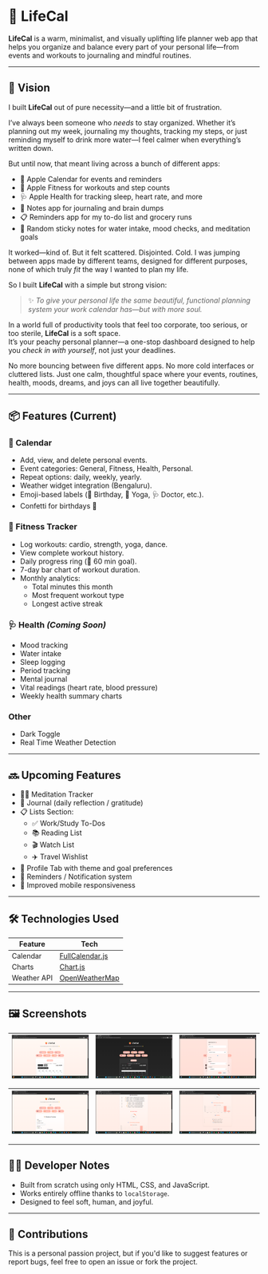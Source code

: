 # 🍑 LifeCal

**LifeCal** is a warm, minimalist, and visually uplifting life planner web app that helps you organize and balance every part of your personal life—from events and workouts to journaling and mindful routines.

---

## 🌟 Vision

I built **LifeCal** out of pure necessity—and a little bit of frustration.

I’ve always been someone who *needs* to stay organized. Whether it’s planning out my week, journaling my thoughts, tracking my steps, or just reminding myself to drink more water—I feel calmer when everything’s written down.

But until now, that meant living across a bunch of different apps:
- 📅 Apple Calendar for events and reminders  
- 💪 Apple Fitness for workouts and step counts  
- 🩺 Apple Health for tracking sleep, heart rate, and more  
- 📝 Notes app for journaling and brain dumps  
- 📋 Reminders app for my to-do list and grocery runs  
- 🧘 Random sticky notes for water intake, mood checks, and meditation goals

It worked—kind of. But it felt scattered. Disjointed. Cold. I was jumping between apps made by different teams, designed for different purposes, none of which truly *fit* the way I wanted to plan my life.

So I built **LifeCal** with a simple but strong vision:  
> ✨ *To give your personal life the same beautiful, functional planning system your work calendar has—but with more soul.*

In a world full of productivity tools that feel too corporate, too serious, or too sterile, **LifeCal** is a soft space.  
It’s your peachy personal planner—a one-stop dashboard designed to help you *check in with yourself*, not just your deadlines.

No more bouncing between five different apps. No more cold interfaces or cluttered lists. Just one calm, thoughtful space where your events, routines, health, moods, dreams, and joys can all live together beautifully.

---

## 📦 Features (Current)

### 📅 Calendar
- Add, view, and delete personal events.
- Event categories: General, Fitness, Health, Personal.
- Repeat options: daily, weekly, yearly.
- Weather widget integration (Bengaluru).
- Emoji-based labels (🎂 Birthday, 🧘 Yoga, 🩺 Doctor, etc.).
- Confetti for birthdays 🎉

### 💪 Fitness Tracker
- Log workouts: cardio, strength, yoga, dance.
- View complete workout history.
- Daily progress ring (🎯 60 min goal).
- 7-day bar chart of workout duration.
- Monthly analytics:
  - Total minutes this month
  - Most frequent workout type
  - Longest active streak

### 🩺 Health *(Coming Soon)*
- Mood tracking
- Water intake
- Sleep logging
- Period tracking
- Mental journal
- Vital readings (heart rate, blood pressure)
- Weekly health summary charts

### Other
- Dark Toggle
- Real Time Weather Detection

---

## 🔜 Upcoming Features

- 🧘‍♀️ Meditation Tracker  
- 📓 Journal (daily reflection / gratitude)  
- 📋 Lists Section:  
  - ✅ Work/Study To-Dos  
  - 📚 Reading List  
  - 🎬 Watch List  
  - ✈️ Travel Wishlist  
- 👤 Profile Tab with theme and goal preferences  
- 🔔 Reminders / Notification system  
- 📱 Improved mobile responsiveness  

---

## 🛠️ Technologies Used

| Feature        | Tech                          |
|----------------|-------------------------------|
| Calendar       | [FullCalendar.js](https://fullcalendar.io/) |
| Charts         | [Chart.js](https://www.chartjs.org/)        |
| Weather API    | [OpenWeatherMap](https://openweathermap.org/) |

---

## 🖼️ Screenshots

| ![](1.png) | ![](2.png) | ![](3.png) |
|------------------------|------------------------|------------------------|

| ![](4.png) | ![](5.png) | ![](6.png) |
|------------------------|------------------------|------------------------|

---

## 🧑‍💻 Developer Notes

- Built from scratch using only HTML, CSS, and JavaScript.
- Works entirely offline thanks to `localStorage`.
- Designed to feel soft, human, and joyful.

---

## 🤍 Contributions

This is a personal passion project, but if you'd like to suggest features or report bugs, feel free to open an issue or fork the project.




